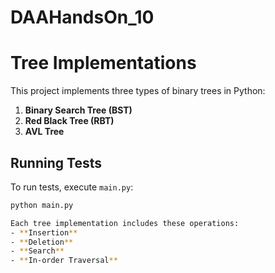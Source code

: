 # DAAHandsOn_10

# Tree Implementations

This project implements three types of binary trees in Python:

1. **Binary Search Tree (BST)**
2. **Red Black Tree (RBT)**
3. **AVL Tree**

## Running Tests
To run tests, execute `main.py`:
```bash
python main.py

Each tree implementation includes these operations:
- **Insertion**
- **Deletion**
- **Search**
- **In-order Traversal**
